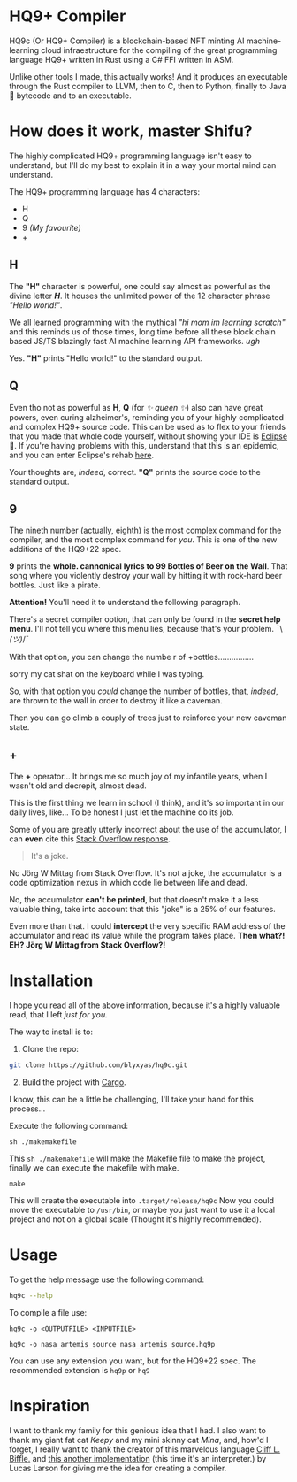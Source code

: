 # HQ9+ Compiler

HQ9c (Or HQ9+ Compiler) is a blockchain-based NFT minting AI machine-learning cloud infraestructure for the compiling of the great programming language HQ9+ written in Rust using a C# FFI written in ASM.

Unlike other tools I made, this actually works! And it produces an executable through the Rust compiler to LLVM, then to C, then to Python, finally to Java 🤮 bytecode and to an executable.

# How does it work, master Shifu?

The highly complicated HQ9+ programming language isn't easy to understand, but I'll do my best to explain it in a way your mortal mind can understand.

The HQ9+ programming language has 4 characters:

* H
* Q
* 9 *(My favourite)*
* \+

## H

The **"H"** character is powerful, one could say almost as powerful as the divine letter ***H***. It houses the unlimited power of the 12 character phrase *"Hello world!"*.

We all learned programming with the mythical *"hi mom im learning scratch"* and this reminds us of those times, long time before all these block chain based JS/TS blazingly fast AI machine learning API frameworks. *ugh*

Yes. **"H"** prints "Hello world!" to the standard output.

## Q

Even tho not as powerful as **H**, **Q** (for *✨ queen ✨*) also can have great powers, even curing alzheimer's, reminding you of your highly complicated and complex HQ9+ source code. This can be used as to flex to your friends that you made that whole code yourself, without showing your IDE is [Eclipse](https://code.visualstudio.com/) 🤮. If you're having problems with this, understand that this is an epidemic, and you can enter Eclipse's rehab [here](https://code.visualstudio.com/).

Your thoughts are, *indeed*, correct. **"Q"** prints the source code to the standard output.

## 9

The nineth number (actually, eighth) is the most complex command for the compiler, and the most complex command for *you*. This is one of the new additions of the HQ9+22 spec.

**9** prints the **whole. cannonical lyrics to 99 Bottles of Beer on the Wall**. That song where you violently destroy your wall by hitting it with rock-hard beer bottles. Just like a pirate.

**Attention!** You'll need it to understand the following paragraph.

There's a secret compiler option, that can only be found in the **secret help menu**. I'll not tell you where this menu lies, because that's your problem. ¯\\_(ツ)_/¯

With that option, you can change the numbe
r of +bottles................

sorry my cat shat on the keyboard while I was typing.

So, with that option you *could* change the number of bottles, that, *indeed*, are thrown to the wall in order to destroy it like a caveman.

Then you can go climb a couply of trees just to reinforce your new caveman state.


## +

The **+** operator... It brings me so much joy of my infantile years, when I wasn't old and decrepit, almost dead.

This is the first thing we learn in school (I think), and it's so important in our daily lives, like... To be honest I just let the machine do its job.

Some of you are greatly utterly incorrect about the use of the accumulator, I can **even** cite this [Stack Overflow response](https://stackoverflow.com/a/2766750).

> It's a joke.

No Jörg W Mittag from Stack Overflow. It's not a joke, the accumulator is a code optimization nexus in which code lie between life and dead.

No, the accumulator **can't be printed**, but that doesn't make it a less valuable thing, take into account that this "joke" is a 25% of our features.

Even more than that. I could **intercept** the very specific RAM address of the accumulator and read its value while the program takes place. **Then what?! EH? Jörg W Mittag from Stack Overflow?!**

# Installation

I hope you read all of the above information, because it's a highly valuable read, that I left *just for you.*

The way to install is to:

1. Clone the repo:

```bash
git clone https://github.com/blyxyas/hq9c.git
```

2. Build the project with [Cargo](https://github.com/rust-lang/cargo).

I know, this can be a little be challenging, I'll take your hand for this process...

Execute the following command:
```
sh ./makemakefile
```

This `sh ./makemakefile` will make the Makefile file to make the project, finally we can execute the makefile with make.

```
make
```

This will create the executable into `.target/release/hq9c`
Now you could move the executable to `/usr/bin`, or maybe you just want to use it a local project and not on a global scale (Thought it's highly recommended).

# Usage

To get the help message use the following command:

```bash
hq9c --help
```

To compile a file use:

```
hq9c -o <OUTPUTFILE> <INPUTFILE>
```

```
hq9c -o nasa_artemis_source nasa_artemis_source.hq9p
```

You can use any extension you want, but for the HQ9+22 spec. The recommended extension is `hq9p` or `hq9`

# Inspiration

I want to thank my family for this genious idea that I had. I also want to thank my giant fat cat *Keepy* and my mini skinny cat *Mina*, and, how'd I forget, I really want to thank the creator of this marvelous language [Cliff L. Biffle.](https://cliffle.com/) and [this another implementation](https://github.com/LucasLarson/HQ9) (this time it's an interpreter.) by Lucas Larson for giving me the idea for creating a compiler.